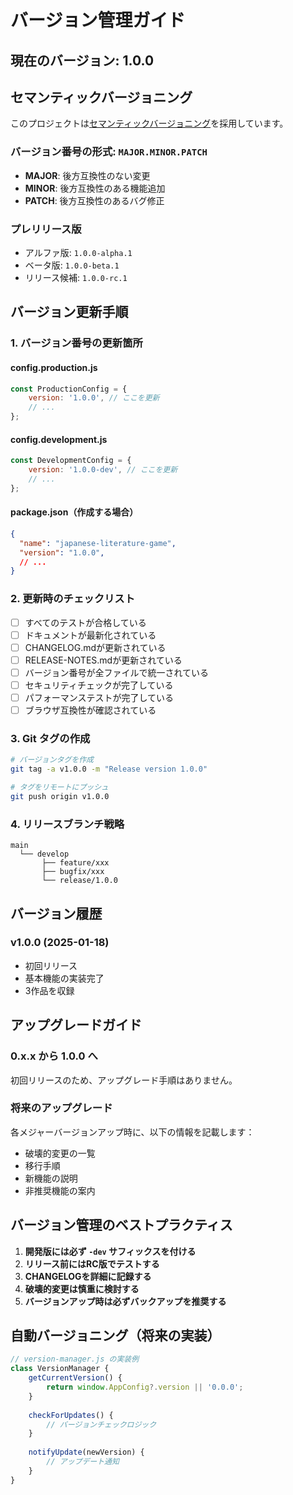 # バージョン管理ガイド

## 現在のバージョン: 1.0.0

## セマンティックバージョニング

このプロジェクトは[セマンティックバージョニング](https://semver.org/lang/ja/)を採用しています。

### バージョン番号の形式: `MAJOR.MINOR.PATCH`

- **MAJOR**: 後方互換性のない変更
- **MINOR**: 後方互換性のある機能追加
- **PATCH**: 後方互換性のあるバグ修正

### プレリリース版
- アルファ版: `1.0.0-alpha.1`
- ベータ版: `1.0.0-beta.1`
- リリース候補: `1.0.0-rc.1`

## バージョン更新手順

### 1. バージョン番号の更新箇所

#### config.production.js
```javascript
const ProductionConfig = {
    version: '1.0.0', // ここを更新
    // ...
};
```

#### config.development.js
```javascript
const DevelopmentConfig = {
    version: '1.0.0-dev', // ここを更新
    // ...
};
```

#### package.json（作成する場合）
```json
{
  "name": "japanese-literature-game",
  "version": "1.0.0",
  // ...
}
```

### 2. 更新時のチェックリスト

- [ ] すべてのテストが合格している
- [ ] ドキュメントが最新化されている
- [ ] CHANGELOG.mdが更新されている
- [ ] RELEASE-NOTES.mdが更新されている
- [ ] バージョン番号が全ファイルで統一されている
- [ ] セキュリティチェックが完了している
- [ ] パフォーマンステストが完了している
- [ ] ブラウザ互換性が確認されている

### 3. Git タグの作成

```bash
# バージョンタグを作成
git tag -a v1.0.0 -m "Release version 1.0.0"

# タグをリモートにプッシュ
git push origin v1.0.0
```

### 4. リリースブランチ戦略

```
main
  └── develop
       ├── feature/xxx
       ├── bugfix/xxx
       └── release/1.0.0
```

## バージョン履歴

### v1.0.0 (2025-01-18)
- 初回リリース
- 基本機能の実装完了
- 3作品を収録

## アップグレードガイド

### 0.x.x から 1.0.0 へ
初回リリースのため、アップグレード手順はありません。

### 将来のアップグレード
各メジャーバージョンアップ時に、以下の情報を記載します：
- 破壊的変更の一覧
- 移行手順
- 新機能の説明
- 非推奨機能の案内

## バージョン管理のベストプラクティス

1. **開発版には必ず `-dev` サフィックスを付ける**
2. **リリース前にはRC版でテストする**
3. **CHANGELOGを詳細に記録する**
4. **破壊的変更は慎重に検討する**
5. **バージョンアップ時は必ずバックアップを推奨する**

## 自動バージョニング（将来の実装）

```javascript
// version-manager.js の実装例
class VersionManager {
    getCurrentVersion() {
        return window.AppConfig?.version || '0.0.0';
    }
    
    checkForUpdates() {
        // バージョンチェックロジック
    }
    
    notifyUpdate(newVersion) {
        // アップデート通知
    }
}
```